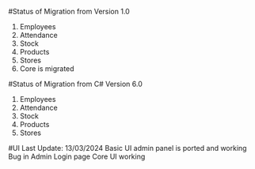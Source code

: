 #Status of Migration from Version 1.0 
1. Employees
2. Attendance
3. Stock
4. Products
5. Stores
6. Core is migrated

#Status of Migration from C# Version 6.0 

1. Employees
2. Attendance
3. Stock
4. Products
5. Stores



#UI 
    Last Update: 13/03/2024
    Basic UI admin panel is ported and working
    Bug in Admin Login page
    Core UI working
